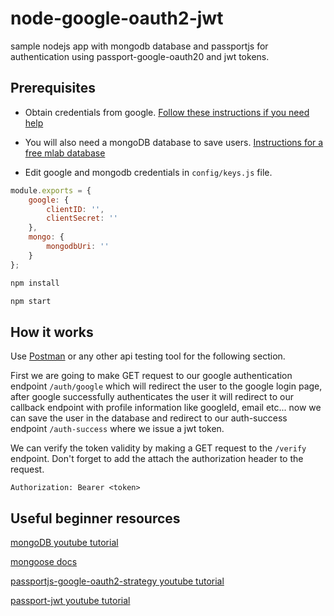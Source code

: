 # node-google-oauth2-jwt
sample nodejs app with mongodb database and passportjs for authentication using passport-google-oauth20 and jwt tokens.


## Prerequisites

* Obtain credentials from google. [Follow these instructions if you need help](https://youtu.be/9x66l93iEW0?t=1m4s)

* You will also need a mongoDB database to save users. [Instructions for a free mlab database ](https://youtu.be/ySFXduSdpxs)

* Edit google and mongodb credentials in ```config/keys.js``` file.

```javascript
module.exports = {
    google: {
        clientID: '',
        clientSecret: ''
    },
    mongo: {
        mongodbUri: ''
    }
};
```

```javascript 
npm install
```
```javascript 
npm start
```


## How it works

Use [Postman](https://www.getpostman.com/) or any other api testing tool for the following section. 

First we are going to make GET request to our google authentication endpoint ```/auth/google``` which will redirect the user to the google login page, after google successfully authenticates the user it will redirect to our callback endpoint with profile information like googleId, email etc... now we can save the user in the database and redirect to our auth-success endpoint ```/auth-success``` where we issue a jwt token.

We can verify the token validity by making a GET request to the ```/verify``` endpoint. Don't forget to add the attach the authorization header to the request.

```Authorization: Bearer <token>```


## Useful beginner resources


[mongoDB youtube tutorial](https://youtu.be/pWbMrx5rVBE)

[mongoose docs](http://mongoosejs.com/docs/)

[passportjs-google-oauth2-strategy youtube tutorial](https://www.youtube.com/watch?v=sakQbeRjgwg&list=PL4cUxeGkcC9jdm7QX143aMLAqyM-jTZ2x)

[passport-jwt youtube tutorial](https://youtu.be/7nafaH9SddU)
